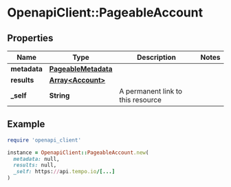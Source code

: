 # OpenapiClient::PageableAccount

## Properties

| Name | Type | Description | Notes |
| ---- | ---- | ----------- | ----- |
| **metadata** | [**PageableMetadata**](PageableMetadata.md) |  |  |
| **results** | [**Array&lt;Account&gt;**](Account.md) |  |  |
| **_self** | **String** | A permanent link to this resource |  |

## Example

```ruby
require 'openapi_client'

instance = OpenapiClient::PageableAccount.new(
  metadata: null,
  results: null,
  _self: https://api.tempo.io/[...]
)
```

